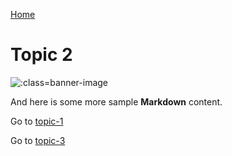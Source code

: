 [Home](/home.md)

# Topic 2

![](https://raw.githubusercontent.com/paulhibbitts/my-hack-md/main/images/andrew-pons-6-RhsUzKO6g-unsplash.jpg ':class=banner-image')

And here is some more sample **Markdown** content.  

Go to [topic-1](topic-1.md)

Go to [topic-3](/my-folder/my-folder-2/topic-3.md)